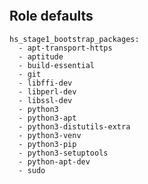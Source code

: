 
```{include} ../../../roles/stage1_bootstrap/README.md
```

## Role defaults

```
hs_stage1_bootstrap_packages:
  - apt-transport-https
  - aptitude
  - build-essential
  - git
  - libffi-dev
  - libperl-dev
  - libssl-dev
  - python3
  - python3-apt
  - python3-distutils-extra
  - python3-venv
  - python3-pip
  - python3-setuptools
  - python-apt-dev
  - sudo
